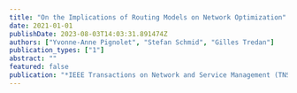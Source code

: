 ```yaml
---
title: "On the Implications of Routing Models on Network Optimization"
date: 2021-01-01
publishDate: 2023-08-03T14:03:31.891474Z
authors: ["Yvonne-Anne Pignolet", "Stefan Schmid", "Gilles Tredan"]
publication_types: ["1"]
abstract: ""
featured: false
publication: "*IEEE Transactions on Network and Service Management (TNSM)*"
---
```


